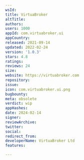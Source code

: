 ```yaml
---
wsId: 
title: VirtuaBroker
altTitle: 
authors: 
users: 1000
appId: com.virtuabroker.ui
appCountry: 
released: 2021-09-14
updated: 2022-02-24
version: '1.0.3'
stars: 4.8
ratings: 
reviews: 24
size: 
website: https://virtuabroker.com
repository: 
issue: 
icon: com.virtuabroker.ui.png
bugbounty: 
meta: obsolete
verdict: wip
appHashes: 
date: 2024-02-14
signer: 
reviewArchive: 
twitter: 
social: 
redirect_from: 
developerName: VirtuaBroker Ltd
features: 

---
```


